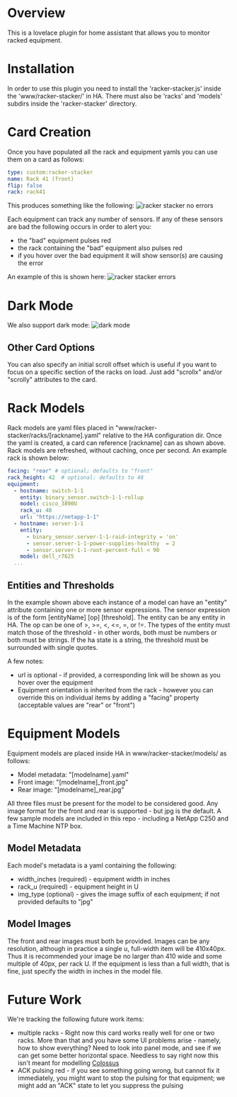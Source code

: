 # Overview

This is a lovelace plugin for home assistant that allows you to monitor racked equipment.  

# Installation
In order to use this plugin you need to install the 'racker-stacker.js' inside the 'www/racker-stacker/' in HA. There must also be 'racks' and 'models' subdirs inside the 'racker-stacker' directory.

# Card Creation
Once you have populated all the rack and equipment yamls you can use them on a card as follows:

```yaml
type: custom:racker-stacker
name: Rack 41 (front)
flip: false
rack: rack41
```

This produces something like the following: ![racker stacker no errors](img/racker_stacker_no_errors.jpg)

Each equipment can track any number of sensors.  If any of these sensors are bad the following occurs in order to alert you:
  - the "bad" equipment pulses red
  - the rack containing the "bad" equipment also pulses red
  - if you hover over the bad equipment it will show sensor(s) are causing the error

An example of this is shown here: ![racker stacker errors](img/racker_stacker_errors.jpg)

# Dark Mode
We also support dark mode: ![dark mode](img/racker_dark.jpg)


## Other Card Options
You can also specify an initial scroll offset which is useful if you want to focus on a specific section of the racks on load.  Just add "scrollx" and/or "scrolly" attributes to the card.


# Rack Models
Rack models are yaml files placed in "www/racker-stacker/racks/[rackname].yaml" relative to the HA configuration dir. Once the yaml is created, a card can reference [rackname] can as shown above. Rack models are refreshed, without caching, once per second.   An example rack is shown below:

```yaml
facing: "rear" # optional; defaults to "front"
rack_height: 42  # optional: defaults to 48
equipment:
  - hostname: switch-1-1
    entity: binary_sensor.switch-1-1-rollup 
    model: cisco_3890U
    rack_u: 48
    url: "https://netapp-1-1"
  - hostname: server-1-1
    entity: 
      - binary_sensor.server-1-1-raid-integrity = 'on'
      - sensor.server-1-1-power-supplies-healthy  = 2
      - sensor.server-1-1-root-percent-full < 90
    model: dell_r7625
  ... 
```

## Entities and Thresholds
In the example shown above each instance of a model can have an "entity" attribute containing one or more sensor expressions.  The sensor expression is of the form [entityName] [op] [threshold].  The entity can be any entity in HA.  The op can be one of >, >=, <, <=, =, or !=.  The types of the entity must match those of the threshold - in other words, both must be numbers or both must be strings.   If the ha state is a string, the threshold must be surrounded with single quotes.



A few notes:
  - url is optional - if provided, a corresponding link will be shown as you hover over the equipment
  - Equipment orientation is inherited from the rack - however you can override this on individual items by adding a "facing" property (acceptable values are "rear" or "front")

# Equipment Models 

Equipment models are placed inside HA in www/racker-stacker/models/ as follows:
  - Model metadata: "[modelname].yaml"
  - Front image: "[modelname]_front.jpg"
  - Rear image: "[modelname]_rear.jpg"

All three files must be present for the model to be considered good. Any image format for the front and rear is supported - but jpg is the default.  A few sample models are included in this repo - including a NetApp C250 and a Time Machine NTP box.  

## Model Metadata 
Each model's metadata is a yaml containing the following:
  - width_inches (required) - equipment width in inches
  - rack_u (required) - equipment height in U
  - img_type (optional) - gives the image suffix of each equipment; if not provided defaults to "jpg"

## Model Images
The front and rear images must both be provided.  Images can be any resolution, although in practice a single u, full-width item will be 410x40px.  Thus it is recommended your image be no larger than 410 wide and some multiple of 40px, per rack U.  If the equipment is less than a full width, that is fine, just specify the width in inches in the model file.



# Future Work
We're tracking the following future work items:
  - multiple racks - Right now this card works really well for one or two racks.  More than that and you have some UI problems arise - namely, how to show everything? Need to look into panel mode, and see if we can get some better horizontal space.  Needless to say right now this isn't meant for modelling [Colossus](https://www.supermicro.com/CaseStudies/Success_Story_xAI_Colossus_Cluster.pdf)
  - ACK pulsing red - if you see something going wrong, but cannot fix it immediately, you might want to stop the pulsing for that equipment; we might add an "ACK" state to let you suppress the pulsing


